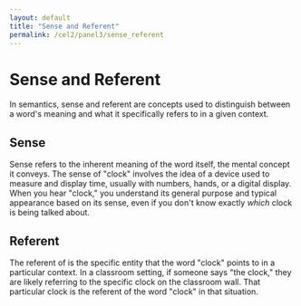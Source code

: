 ```yaml
---
layout: default
title: "Sense and Referent"
permalink: /cel2/panel3/sense_referent
---
```


# Sense and Referent
In semantics, sense and referent are concepts used to distinguish between a word's meaning and what it specifically refers to in a given context.

## Sense
Sense refers to the inherent meaning of the word itself, the mental concept it conveys. The sense of "clock" involves the idea of a device used to measure and display time, usually with numbers, hands, or a digital display. When you hear "clock," you understand its general purpose and typical appearance based on its sense, even if you don't know exactly *which* clock is being talked about.

## Referent

The referent of is the specific entity that the word "clock" points to in a particular context. In a classroom setting, if someone says "the clock," they are likely referring to the specific clock on the classroom wall. That particular clock is the referent of the word "clock" in that situation.


